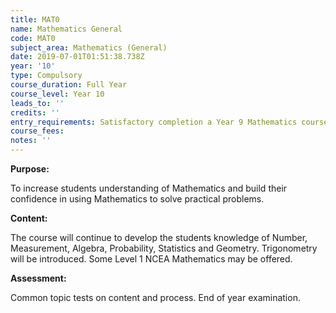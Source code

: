 ```yaml
---
title: MAT0
name: Mathematics General
code: MAT0
subject_area: Mathematics (General)
date: 2019-07-01T01:51:38.738Z
year: '10'
type: Compulsory
course_duration: Full Year
course_level: Year 10
leads_to: ''
credits: ''
entry_requirements: Satisfactory completion a Year 9 Mathematics course.
course_fees: 
notes: ''
---
```

**Purpose:**

To increase students understanding of Mathematics and build their confidence in using Mathematics to solve practical problems.

**Content:**

The course will continue to develop the students knowledge of Number, Measurement, Algebra, Probability, Statistics and Geometry. Trigonometry will be introduced. Some Level 1 NCEA Mathematics may be offered.

**Assessment:**

Common topic tests on content and process. End of year examination.
